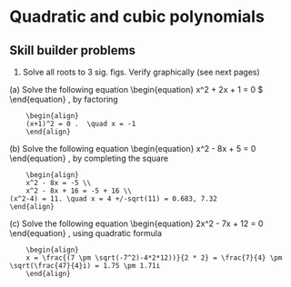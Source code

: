 # Quadratic and cubic polynomials
## Skill builder problems

1. Solve all roots to 3 sig. figs. Verify graphically (see next pages)

(a) Solve the following equation
\begin{equation}
x^2 + 2x + 1 = 0 $ 
\end{equation}
, by factoring
```{solution}
    \begin{align}
    (x+1)^2 = 0 .  \quad x = -1 
    \end{align}
```

(b) Solve the following equation
\begin{equation}
x^2 - 8x + 5 = 0
\end{equation}
, by completing the square

```{solution}
    \begin{align}
    x^2 - 8x = -5 \\
    x^2 - 8x + 16 = -5 + 16 \\
(x^2-4) = 11. \quad x = 4 +/-sqrt(11) = 0.683, 7.32
\end{align}
```

(c) Solve the following equation
\begin{equation}
2x^2 - 7x + 12 = 0
\end{equation}
, using quadratic formula

```{solution}
    \begin{align}
    x = \frac{(7 \pm \sqrt(-7^2)-4*2*12))}{2 * 2} = \frac{7}{4} \pm \sqrt(\frac{47}{4}i) = 1.75 \pm 1.71i
    \end{align}
    
 